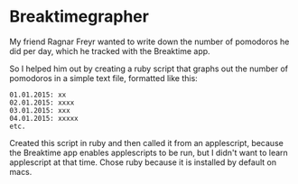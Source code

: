 # Breaktimegrapher

My friend Ragnar Freyr wanted to write down the number of pomodoros he did per day, which he tracked with the Breaktime app.

So I helped him out by creating a ruby script that graphs out the number of pomodoros in a simple text file, formatted like this:

```
01.01.2015: xx
02.01.2015: xxxx
03.01.2015: xxx
04.01.2015: xxxxx
etc.
```

Created this script in ruby and then called it from an applescript, because the Breaktime app enables applescripts to be run,
but I didn't want to learn applescript at that time. Chose ruby because it is installed by default on macs.
